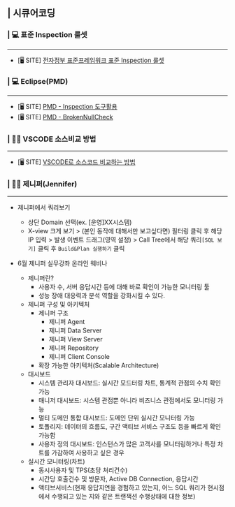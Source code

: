 ## | 시큐어코딩



### | 💻 표준 Inspection 룰셋

--------------------------

- [🖥 SITE] [전자정부 표준프레임워크 표준 Inspection 룰셋](http://webprogramer.kr/blog/P000000276/post.do)



### | 💻 Eclipse(PMD)

--------------------------

- [🖥 SITE] [PMD - Inspection 도구활용](https://www.egovframe.go.kr/wiki/doku.php?id=egovframework:dev2:imp:inspection:usetool)
- [🖥 SITE] [PMD - BrokenNullCheck](https://mazdah.tistory.com/638)



### | 👩‍🏫 VSCODE 소스비교 방법

------------

- [🖥 SITE] [VSCODE로 소스코드 비교하는 방법](https://uxgjs.tistory.com/100)



### | 👩‍🏫 제니퍼(Jennifer)

------------

- 제니퍼에서 쿼리보기
  - 상단 Domain 선택(ex. [운영]XX시스템)
  - X-view 크게 보기 > (본인 동작에 대해서만 보고싶다면) 필터링 클릭 후 해당 IP 입력 > 발생 이벤트 드래그(영역 설정) > Call Tree에서 해당 쿼리`[SQL 보기]` 클릭 후 `Build&Plan 실행하기` 클릭

- 6월 제니퍼 실무강좌 온라인 웨비나
  - 제니퍼란?
    - 사용자 수, 서버 응답시간 등에 대해 바로 확인이 가능한 모니터링 툴
    - 성능 장애 대응력과 분석 역할을 강화시킬 수 있다.
  - 제니퍼 구성 및 아키텍처
    - 제니퍼 구조
      - 제니퍼 Agent
      - 제니퍼 Data Server
      - 제니퍼 View Server
      - 제니퍼 Repository
      - 제니퍼 Client Console
    - 확장 가능한 아키텍처(Scalable Architecture)
  - 대시보드
    - 시스템 관리자 대시보드: 실시간 모드터링 차트, 통계적 관점의 수치 확인 가능
    - 매니저 대시보드: 시스템 관점뿐 아니라 비즈니스 관점에서도 모니터링 가능
    - 멀티 도메인 통합 대시보드: 도메인 단위 실시간 모니터링 가능
    - 토폴리지: 데이터의 흐름도, 구간 액티브 서비스 구조도 등을 빠르게 확인 가능함
    - 사용자 정의 대시보드: 인스턴스가 많은 고객사를 모니터링하거나 특정 차트를 가감하여 사용하고 싶은 경우
  - 실시간 모니터링(차트)
    - 동시사용자 및 TPS(초당 처리건수)
    - 시간당 호출건수 및 방문자, Active DB Connection, 응답시간
    - 액티브서비스(현재 응답지연을 경험하고 있는지, 어느 SQL 쿼리가 현시점에서 수행되고 있는 지와 같은 트랜잭션 수행상태에 대한 정보)

